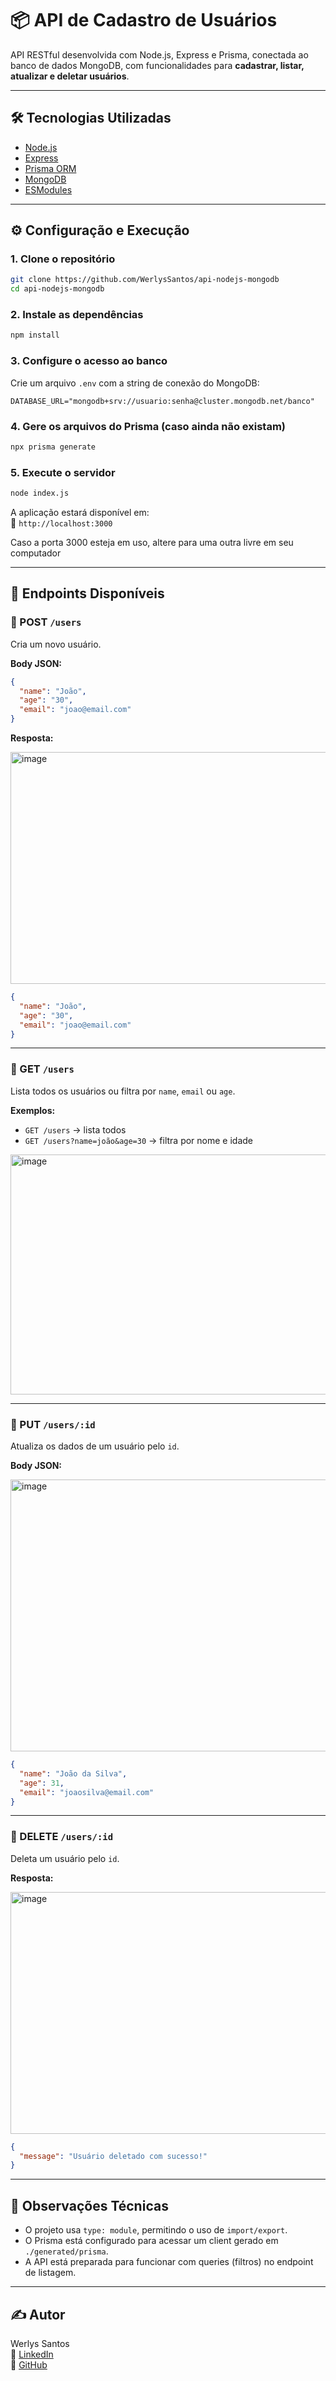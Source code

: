 
# 📦 API de Cadastro de Usuários

API RESTful desenvolvida com Node.js, Express e Prisma, conectada ao banco de dados MongoDB, com funcionalidades para **cadastrar, listar, atualizar e deletar usuários**.

---

## 🛠 Tecnologias Utilizadas

- [Node.js](https://nodejs.org/)
- [Express](https://expressjs.com/)
- [Prisma ORM](https://www.prisma.io/)
- [MongoDB](https://www.mongodb.com/)
- [ESModules](https://developer.mozilla.org/pt-BR/docs/Web/JavaScript/Guide/Modules)

---

## ⚙️ Configuração e Execução

### 1. Clone o repositório

```bash
git clone https://github.com/WerlysSantos/api-nodejs-mongodb
cd api-nodejs-mongodb
```

### 2. Instale as dependências

```bash
npm install
```

### 3. Configure o acesso ao banco

Crie um arquivo `.env` com a string de conexão do MongoDB:

```
DATABASE_URL="mongodb+srv://usuario:senha@cluster.mongodb.net/banco"
```

### 4. Gere os arquivos do Prisma (caso ainda não existam)

```bash
npx prisma generate
```

### 5. Execute o servidor

```bash
node index.js
```

A aplicação estará disponível em:  
📍 `http://localhost:3000`

Caso a porta 3000 esteja em uso, altere para uma outra livre em seu computador

---

## 📌 Endpoints Disponíveis

### 🔹 POST `/users`

Cria um novo usuário.

**Body JSON:**

```json
{
  "name": "João",
  "age": "30",
  "email": "joao@email.com"
}
```

**Resposta:**

<img width="1322" height="371" alt="image" src="https://github.com/user-attachments/assets/5ef03f8c-3f9a-41fc-97c7-e8234b34f9c4" />

```json
{
  "name": "João",
  "age": "30",
  "email": "joao@email.com"
}
```

---

### 🔹 GET `/users`

Lista todos os usuários ou filtra por `name`, `email` ou `age`.

**Exemplos:**

- `GET /users` → lista todos  
- `GET /users?name=joão&age=30` → filtra por nome e idade

<img width="1321" height="384" alt="image" src="https://github.com/user-attachments/assets/1d45cd0f-1d5e-427f-80d8-e320498a5af2" />

---

### 🔹 PUT `/users/:id`

Atualiza os dados de um usuário pelo `id`.

**Body JSON:**

<img width="1321" height="435" alt="image" src="https://github.com/user-attachments/assets/d8e85605-7963-4585-b304-a01122e949fc" />

```json
{
  "name": "João da Silva",
  "age": 31,
  "email": "joaosilva@email.com"
}
```

---

### 🔹 DELETE `/users/:id`

Deleta um usuário pelo `id`.

**Resposta:**

<img width="1319" height="387" alt="image" src="https://github.com/user-attachments/assets/2f67fdb0-f2d9-451b-bad8-ba7a536dca87" />

```json
{
  "message": "Usuário deletado com sucesso!"
}
```

---

## 📌 Observações Técnicas

- O projeto usa `type: module`, permitindo o uso de `import/export`.
- O Prisma está configurado para acessar um client gerado em `./generated/prisma`.
- A API está preparada para funcionar com queries (filtros) no endpoint de listagem.

---

## ✍️ Autor

Werlys Santos  
🔗 [LinkedIn](https://www.linkedin.com/in/werlys-santos/)  
🐙 [GitHub](https://github.com/WerlysSantos)
